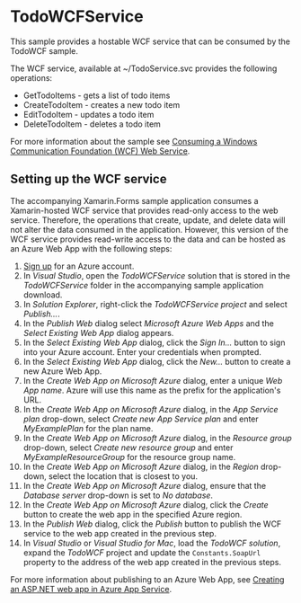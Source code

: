 TodoWCFService
==============

This sample provides a hostable WCF service that can be consumed by the TodoWCF sample.

The WCF service, available at ~/TodoService.svc provides the following operations:

- GetTodoItems - gets a list of todo items
- CreateTodoItem - creates a new todo item
- EditTodoItem - updates a todo item
- DeleteTodoItem - deletes a todo item

For more information about the sample see [Consuming a Windows Communication Foundation (WCF) Web Service](http://developer.xamarin.com/guides/cross-platform/xamarin-forms/web-services/consuming/wcf/).

Setting up the WCF service
---------------------------

The accompanying Xamarin.Forms sample application consumes a Xamarin-hosted WCF service that provides read-only access to the web service. Therefore, the operations that create, update, and delete data will not alter the data consumed in the application. However, this version of the WCF service provides read-write access to the data and can be hosted as an Azure Web App with the following steps:

1. [Sign up](https://account.windowsazure.com/signup) for an Azure account.
1. In *Visual Studio*, open the *TodoWCFService* solution that is stored in the *TodoWCFService* folder in the accompanying sample application download.
1. In *Solution Explorer*, right-click the *TodoWCFService project* and select *Publish...*.
1. In the *Publish Web* dialog select *Microsoft Azure Web Apps* and the *Select Existing Web App* dialog appears.
1. In the *Select Existing Web App* dialog, click the *Sign In...* button to sign into your Azure account. Enter your credentials when prompted.
1. In the *Select Existing Web App* dialog, click the *New...* button to create a new Azure Web App.
1. In the *Create Web App on Microsoft Azure* dialog, enter a unique *Web App name*. Azure will use this name as the prefix for the application's URL.
1. In the *Create Web App on Microsoft Azure* dialog, in the *App Service plan* drop-down, select *Create new App Service plan* and enter *MyExamplePlan* for the plan name.
1. In the *Create Web App on Microsoft Azure* dialog, in the *Resource group* drop-down, select *Create new resource group* and enter *MyExampleResourceGroup* for the resource group name.
1. In the *Create Web App on Microsoft Azure* dialog, in the *Region* drop-down, select the location that is closest to you.
1. In the *Create Web App on Microsoft Azure* dialog, ensure that the *Database server* drop-down is set to *No database*.
1. In the *Create Web App on Microsoft Azure* dialog, click the *Create* button to create the web app in the specified Azure region.
1. In the *Publish Web* dialog, click the *Publish* button to publish the WCF service to the web app created in the previous step.
1. In *Visual Studio* or *Visual Studio for Mac*, load the *TodoWCF solution*, expand the *TodoWCF* project and update the `Constants.SoapUrl` property to the address of the web app created in the previous steps.

For more information about publishing to an Azure Web App, see [Creating an ASP.NET web app in Azure App Service](https://azure.microsoft.com/en-gb/documentation/articles/web-sites-dotnet-get-started/#create-an-aspnet-web-application).

